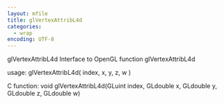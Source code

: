```yaml
---
layout: mfile
title: glVertexAttribL4d
categories:
  - wrap
encoding: UTF-8
---
```


glVertexAttribL4d  Interface to OpenGL function glVertexAttribL4d

usage:  glVertexAttribL4d( index, x, y, z, w )

C function:  void glVertexAttribL4d(GLuint index, GLdouble x, GLdouble y, GLdouble z, GLdouble w)
